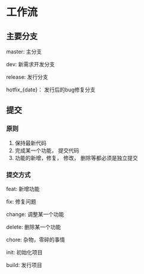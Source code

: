 # 工作流

## 主要分支

master: 主分支

dev: 新需求开发分支

release: 发行分支

hotfix_{date}： 发行后的bug修复分支


## 提交

### 原则
1. 保持最新代码
2. 完成某一个功能， 提交代码
3. 功能的新增，修复， 修改， 删除等都必须是独立提交

### 提交方式

feat: 新增功能

fix: 修复问题

change: 调整某一个功能

delete: 删除某一个功能

chore: 杂物，零碎的事情

init: 初始化项目

build: 发行项目
